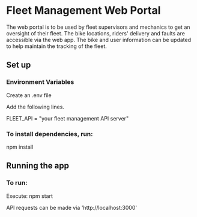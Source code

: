 # Fleet Management Web Portal

The web portal is to be used by fleet supervisors and mechanics to get an oversight of their fleet. The bike locations, riders' delivery and faults are accessible via the web app. The bike and user information can be updated to help maintain the tracking of the fleet.

## Set up

### Environment Variables

Create an .env file

Add the following lines.

FLEET_API = "your fleet management API server"

### To install dependencies, run:

npm install

## Running the app

### To run:

Execute: npm start

API requests can be made via 'http://localhost:3000'
